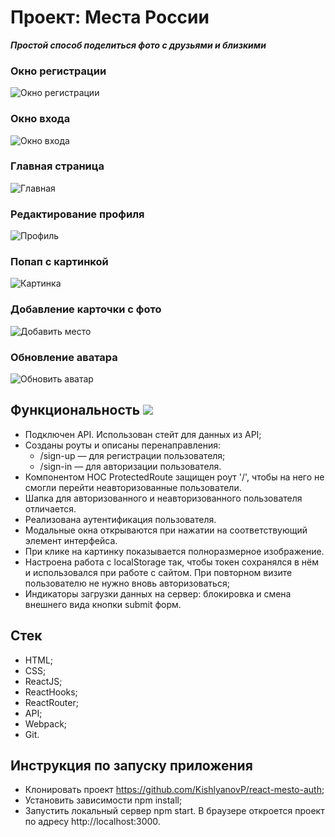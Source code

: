 # Проект: Места России

**_Простой способ поделиться фото с друзьями и близкими_**
### Окно регистрации
![Окно регистрации](https://github.com/KishlyanovP/mesto-react/raw/main/src/images/registration.png)
### Окно входа
![Окно входа](https://github.com/KishlyanovP/mesto-react/raw/main/src/images/sign-in.png)
### Главная страница
![Главная](https://github.com/KishlyanovP/mesto-react/raw/main/src/images/main.png)
### Редактирование профиля
![Профиль](https://github.com/KishlyanovP/mesto-react/raw/main/src/images/redactProf.png)
### Попап с картинкой
![Картинка](https://github.com/KishlyanovP/mesto-react/raw/main/src/images/popupImage.png)
### Добавление карточки с фото
![Добавить место](https://github.com/KishlyanovP/mesto-react/raw/main/src/images/addImage.png)
### Обновление аватара
![Обновить аватар](https://github.com/KishlyanovP/mesto-react/raw/main/src/images/uploadAvatar.png)

## Функциональность    <img src="https://img.icons8.com/ios-filled/30/000000/camera--v1.png"/>

* Подключен API. Использован стейт для данных из API;
* Созданы роуты и описаны перенаправления:
    * /sign-up — для регистрации пользователя;
    * /sign-in — для авторизации пользователя.
* Компонентом HOC ProtectedRoute защищен роут '/', чтобы на него не смогли перейти неавторизованные пользователи.
* Шапка для авторизованного и неавторизованного пользователя отличается.
* Реализована аутентификация пользователя.
* Модальные окна открываются при нажатии на соответствующий элемент интерфейса.
* При клике на картинку показывается полноразмерное изображение.
* Настроена работа с localStorage так, чтобы токен сохранялся в нём и использовался при работе с сайтом. При повторном визите пользователю не нужно вновь авторизоваться;
* Индикаторы загрузки данных на сервер: блокировка и смена внешнего вида кнопки submit форм.
## Стек
* HTML;
* CSS;
* ReactJS;
* ReactHooks;
* ReactRouter;
* API;
* Webpack;
* Git.

## Инструкция по запуску приложения
* Клонировать проект https://github.com/KishlyanovP/react-mesto-auth;
* Установить зависимости npm install;
* Запустить локальный сервер npm start. В браузере откроется проект по адресу http://localhost:3000.


